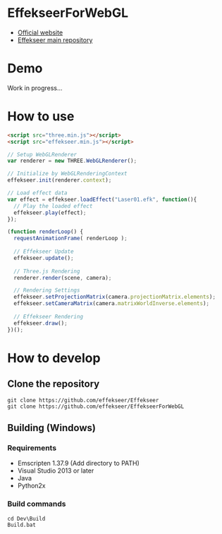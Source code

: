 # EffekseerForWebGL

- [Official website](http://effekseer.github.io)
- [Effekseer main repository](https://github.com/effekseer/Effekseer)

# Demo

Work in progress...

# How to use

```html
<script src="three.min.js"></script>
<script src="effekseer.min.js"></script>
```

```js
// Setup WebGLRenderer
var renderer = new THREE.WebGLRenderer();

// Initialize by WebGLRenderingContext
effekseer.init(renderer.context);

// Load effect data
var effect = effekseer.loadEffect("Laser01.efk", function(){
  // Play the loaded effect
  effekseer.play(effect);
});

(function renderLoop() {
  requestAnimationFrame( renderLoop );
  
  // Effekseer Update
  effekseer.update();
  
  // Three.js Rendering
  renderer.render(scene, camera);

  // Rendering Settings
  effekseer.setProjectionMatrix(camera.projectionMatrix.elements);
  effekseer.setCameraMatrix(camera.matrixWorldInverse.elements);
  
  // Effekseer Rendering
  effekseer.draw();
})();

```

# How to develop

## Clone the repository

```
git clone https://github.com/effekseer/Effekseer
git clone https://github.com/effekseer/EffekseerForWebGL
```

## Building (Windows)

### Requirements

- Emscripten 1.37.9 (Add directory to PATH)
- Visual Studio 2013 or later
- Java
- Python2x

### Build commands

```
cd Dev\Build
Build.bat
```
